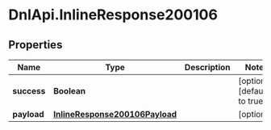 # DnlApi.InlineResponse200106

## Properties
Name | Type | Description | Notes
------------ | ------------- | ------------- | -------------
**success** | **Boolean** |  | [optional] [default to true]
**payload** | [**InlineResponse200106Payload**](InlineResponse200106Payload.md) |  | [optional] 


